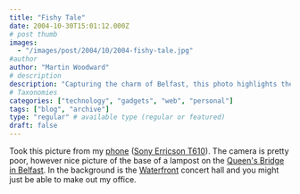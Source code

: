 ```yaml
---
title: "Fishy Tale"
date: 2004-10-30T15:01:12.000Z
# post thumb
images:
  - "/images/post/2004/10/2004-fishy-tale.jpg"
#author
author: "Martin Woodward"
# description
description: "Capturing the charm of Belfast, this photo highlights the lamp post by Queen's Bridge, with the Waterfront concert hall and my office subtly behind."
# Taxonomies
categories: ["technology", "gadgets", "web", "personal"]
tags: ["blog", "archive"]
type: "regular" # available type (regular or featured)
draft: false
---
```


Took this picture from my [phone](http://www.amazon.co.uk/exec/obidos/ASIN/B0000C8RAY/woodwardwebcom) ([Sony Erricson T610](http://www.amazon.co.uk/exec/obidos/ASIN/B0000C8RAY/woodwardwebcom)). The camera is pretty poor, however nice picture of the base of a lampost on the [Queen's Bridge in Belfast](http://www.multimap.com/map/browse.cgi?lat=54.6&lon=-5.9216&scale=5000&icon=x). In the background is the [Waterfront](http://www.waterfront.co.uk/homepage.asp) concert hall and you might just be able to make out my office.
